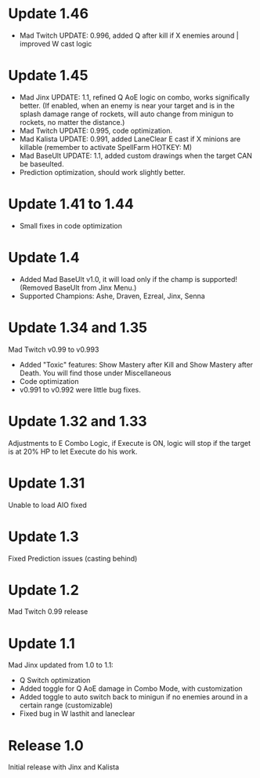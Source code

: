 # Update 1.46
* Mad Twitch UPDATE: 0.996, added Q after kill if X enemies around | improved W cast logic

# Update 1.45
* Mad Jinx UPDATE: 1.1, refined Q AoE logic on combo, works significally better. (If enabled, when an enemy is near your target and is in the splash damage range of rockets, will auto change from minigun to rockets, no matter the distance.)
* Mad Twitch UPDATE: 0.995, code optimization.
* Mad Kalista UPDATE: 0.991, added LaneClear E cast if X minions are killable (remember to activate SpellFarm HOTKEY: M)
* Mad BaseUlt UPDATE: 1.1, added custom drawings when the target CAN be baseulted.
* Prediction optimization, should work slightly better.

# Update 1.41 to 1.44
* Small fixes in code optimization

# Update 1.4
* Added Mad BaseUlt v1.0, it will load only if the champ is supported! (Removed BaseUlt from Jinx Menu.)
* Supported Champions: Ashe, Draven, Ezreal, Jinx, Senna

# Update 1.34 and 1.35
Mad Twitch v0.99 to v0.993
* Added "Toxic" features: Show Mastery after Kill and Show Mastery after Death. You will find those under Miscellaneous
* Code optimization
* v0.991 to v0.992 were little bug fixes.

# Update 1.32 and 1.33
Adjustments to E Combo Logic, if Execute is ON, logic will stop if the target is at 20% HP to let Execute do his work.

# Update 1.31
Unable to load AIO fixed

# Update 1.3
Fixed Prediction issues (casting behind)

# Update 1.2
Mad Twitch 0.99 release

# Update 1.1
Mad Jinx updated from 1.0 to 1.1:
* Q Switch optimization
* Added toggle for Q AoE damage in Combo Mode, with customization
* Added toggle to auto switch back to minigun if no enemies around in a certain range (customizable)
* Fixed bug in W lasthit and laneclear

# Release 1.0
Initial release with Jinx and Kalista
